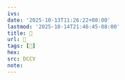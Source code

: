 ```yaml
---
ivs:
date: '2025-10-13T11:26:22+08:00'
lastmod: '2025-10-14T21:46:45-08:00'
title: 󰏶
url: 󰏶
tags: [𣎳]
hex: 
src: DCCV
note:
---
```

